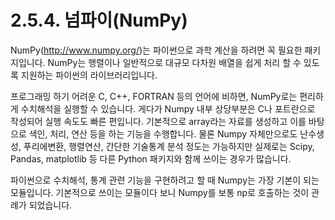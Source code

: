 # 2.5.4. 넘파이(NumPy)

NumPy(http://www.numpy.org/)는 파이썬으로 과학 계산을 하려면 꼭 필요한 패키지입니다. NumPy는 행렬이나 일반적으로 대규모 다차원 배열을 쉽게 처리 할 수 있도록 지원하는 파이썬의 라이브러리입니다.

프로그래밍 하기 어려운 C, C++, FORTRAN 등의 언어에 비하면, NumPy로는 편리하게 수치해석을 실행할 수 있습니다. 게다가 Numpy 내부 상당부분은 C나 포트란으로 작성되어 실행 속도도 빠른 편입니다. 기본적으로 array라는 자료를 생성하고 이를 바탕으로 색인, 처리, 연산 등을 하는 기능을 수행합니다. 물론 Numpy 자체만으로도 난수생성, 푸리에변환, 행렬연산, 간단한 기술통계 분석 정도는 가능하지만 실제로는 Scipy, Pandas, matplotlib 등 다른 Python 패키지와 함께 쓰이는 경우가 많습니다.

파이썬으로 수치해석, 통계 관련 기능을 구현하려고 할 때 Numpy는 가장 기본이 되는 모듈입니다. 기본적으로 쓰이는 모듈이다 보니 Numpy를 보통 np로 호출하는 것이 관례가 되었습니다.
